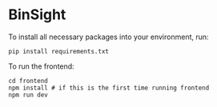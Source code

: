 # BinSight

To install all necessary packages into your environment, run:

```
pip install requirements.txt
```

To run the frontend:

```
cd frontend
npm install # if this is the first time running frontend
npm run dev
```
